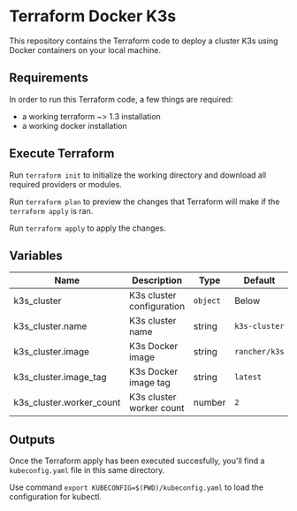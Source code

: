 # Terraform Docker K3s

This repository contains the Terraform code to deploy a cluster K3s using Docker containers on your local machine.

## Requirements

In order to run this Terraform code, a few things are required:
- a working terraform ~> 1.3 installation
- a working docker installation

## Execute Terraform

Run `terraform init` to initialize the working directory and download all required providers or modules.

Run `terraform plan` to preview the changes that Terraform will make if the `terraform apply` is ran.

Run `terraform apply` to apply the changes.

## Variables 

|Name|Description|Type|Default|
|----|----|----|----|
|k3s_cluster|K3s cluster configuration|`object`|Below|
|k3s_cluster.name|K3s cluster name|string|`k3s-cluster`|
|k3s_cluster.image|K3s Docker image|string|`rancher/k3s`|
|k3s_cluster.image_tag|K3s Docker image tag|string|`latest`|
|k3s_cluster.worker_count|K3s cluster worker count|number|`2`|

## Outputs

Once the Terraform apply has been executed succesfully, you'll find a `kubeconfig.yaml` file in this same directory.

Use command `export KUBECONFIG=$(PWD)/kubeconfig.yaml` to load the configuration for kubectl.

